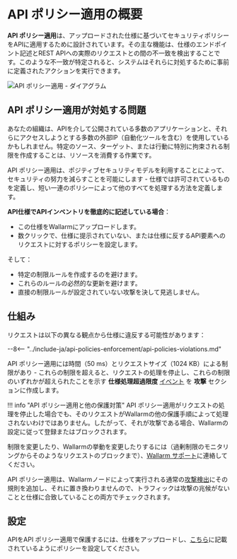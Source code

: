 # API ポリシー適用の概要

**API ポリシー適用**は、アップロードされた仕様に基づいてセキュリティポリシーをAPIに適用するために設計されています。その主な機能は、仕様のエンドポイント記述とREST APIへの実際のリクエストとの間の不一致を検出することです。このような不一致が特定されると、システムはそれらに対処するために事前に定義されたアクションを実行できます。

![API ポリシー適用 - ダイアグラム](../images/api-policies-enforcement/api-policy-enforcement-diagram.png)

## API ポリシー適用が対処する問題

あなたの組織は、APIを介して公開されている多数のアプリケーションと、それらにアクセスしようとする多数の外部IP（自動化ツールを含む）を使用しているかもしれません。特定のソース、ターゲット、または行動に特別に拘束される制限を作成することは、リソースを消費する作業です。

API ポリシー適用は、ポジティブセキュリティモデルを利用することによって、セキュリティの努力を減らすことを可能にします - 仕様では許可されているものを定義し、短い一連のポリシーによって他のすべてを処理する方法を定義します。

**API仕様でAPIインベントリを徹底的に記述している場合**：

* この仕様をWallarmにアップロードします。
* 数クリックで、仕様に提示されていない、または仕様に反するAPI要素へのリクエストに対するポリシーを設定します。

そして：

* 特定の制限ルールを作成するのを避けます。
* これらのルールの必然的な更新を避けます。
* 直接の制限ルールが設定されていない攻撃を決して見逃しません。

## 仕組み

リクエストは以下の異なる観点から仕様に違反する可能性があります：

--8<-- "../include-ja/api-policies-enforcement/api-policies-violations.md"

API ポリシー適用には時間（50 ms）とリクエストサイズ（1024 KB）による制限があり - これらの制限を超えると、リクエストの処理を停止し、これらの制限のいずれかが超えられたことを示す **仕様処理超過限度** [イベント](viewing-events.md#overlimit-events) を **攻撃** セクションに作成します。

!!! info "API ポリシー適用と他の保護対策"
    API ポリシー適用がリクエストの処理を停止した場合でも、そのリクエストがWallarmの他の保護手順によって処理されないわけではありません。したがって、それが攻撃である場合、Wallarmの設定に従って登録またはブロックされます。

制限を変更したり、Wallarmの挙動を変更したりするには（過剰制限のモニタリングからそのようなリクエストのブロックまで）、[Wallarm サポート](mailto:support@wallarm.com)に連絡してください。

API ポリシー適用は、Wallarmノードによって実行される通常の[攻撃検出](../about-wallarm/protecting-against-attacks.md)にその規則を追加し、それに置き換わりませんので、トラフィックは攻撃の兆候がないことと仕様に合致していることの両方でチェックされます。

## 設定

APIをAPI ポリシー適用で保護するには、仕様をアップロードし、[こちら](setup.md)に記載されているようにポリシーを設定してください。